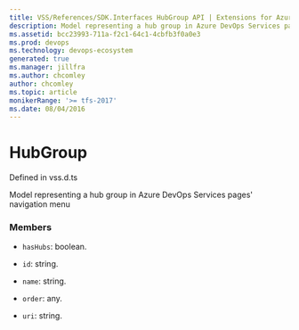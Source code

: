 ```yaml
---
title: VSS/References/SDK.Interfaces HubGroup API | Extensions for Azure DevOps Services
description: Model representing a hub group in Azure DevOps Services pages&#x27; navigation menu
ms.assetid: bcc23993-711a-f2c1-64c1-4cbfb3f0a0e3
ms.prod: devops
ms.technology: devops-ecosystem
generated: true
ms.manager: jillfra
ms.author: chcomley
author: chcomley
ms.topic: article
monikerRange: '>= tfs-2017'
ms.date: 08/04/2016
---
```


# HubGroup

Defined in vss.d.ts


Model representing a hub group in Azure DevOps Services pages&#x27; navigation menu 

### Members

* `hasHubs`: boolean. 

* `id`: string. 

* `name`: string. 

* `order`: any. 

* `uri`: string. 

